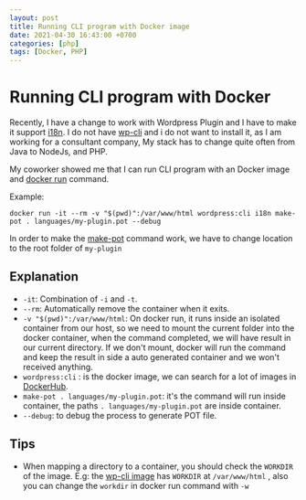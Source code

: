 ```yaml
---
layout: post
title: Running CLI program with Docker image
date: 2021-04-30 16:43:00 +0700
categories: [php]
tags: [Docker, PHP]
---
```


# Running CLI program with Docker

Recently, I have a change to work with Wordpress Plugin and I have to make it support [i18n](https://developer.wordpress.org/apis/handbook/internationalization/localization/#generate-mo-file).
I do not have [wp-cli](https://wp-cli.org/) and i do not want to install it, as I am working for a consultant company, My stack has to change quite often from Java to NodeJs, and PHP.

My coworker showed me that I can run CLI program with an Docker image and [docker run](https://docs.docker.com/engine/reference/commandline/run/) command.

Example:

```
docker run -it --rm -v "$(pwd)":/var/www/html wordpress:cli i18n make-pot . languages/my-plugin.pot --debug
```

In order to make the [make-pot](https://developer.wordpress.org/cli/commands/i18n/make-pot/) command work, we have to change location to the root folder of `my-plugin`

## Explanation

- `-it`: Combination of `-i` and `-t`.
- `--rm`: Automatically remove the container when it exits.
- `-v "$(pwd)":/var/www/html`: On docker run, it runs inside an isolated container from our host, so we need to mount the current folder into the docker container, when the command completed, we will have result in our current directory. If we don't mount, docker will run the command and keep the result in side a auto generated container and we won't received anything.
- `wordpress:cli` : is the docker image, we can search for a lot of images in [DockerHub](https://hub.docker.com/).
- `make-pot . languages/my-plugin.pot`: it's the command will run inside container, the paths `. languages/my-plugin.pot` are inside container.
- `--debug`: to debug the process to generate POT file.

## Tips

- When mapping a directory to a container, you should check the `WORKDIR` of the image. E.g: the [wp-cli image](https://github.com/docker-library/wordpress/blob/master/cli/php7.3/alpine/Dockerfile) has `WORKDIR` at `/var/www/html` , also you can change the `workdir` in docker run command with `-w`
